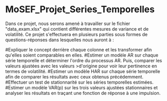 # MoSEF_Projet_Series_Temporelles

Dans ce projet, nous serons amené à travailler sur le fichier "data_exam.xlsx" qui contient différentes mesures de variance et de volatilité. Ce projet s'effectuera en plusieurs parties sous formes de questions-réponses dans lesquelles nous auront à :

#Expliquer le concept derrière chaque colonne et les transformer afin qu'elles soient comparables en elles. 
#Estimer un modèle AR sur chaque série temporelle et déterminer l'ordre du processus AR. Puis, comparer les valeurs ajustées avec les valeurs >d'origine pour voir leur pertinence en termes de volatilité.
#Estimer un modèle HAR sur chaque série temporelle afin de comparer les résultats avec ceux obtenus précédemment. 
#Effectuer un test de stationnarité sur les séries temporelles estimées. 
#Estimer un modèle VAR(p) sur les trois valeurs ajustées stationnaires et analyser les résultats en traçant une fonction de réponse à une impulsion.
